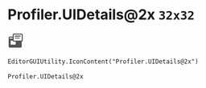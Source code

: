 # Profiler.UIDetails@2x `32x32`
<img src="/img/Profiler.UIDetails@2x.png" width=32 height=32>

``` CSharp
EditorGUIUtility.IconContent("Profiler.UIDetails@2x")
```
```
Profiler.UIDetails@2x
```
